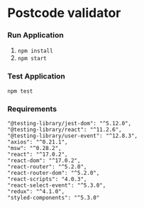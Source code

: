 # Postcode validator

### Run Application

1.  `npm install`
2.  `npm start`

### Test Application

`npm test`

### Requirements

```
"@testing-library/jest-dom": "^5.12.0",
"@testing-library/react": "^11.2.6",
"@testing-library/user-event": "^12.8.3",
"axios": "^0.21.1",
"msw": "^0.28.2",
"react": "^17.0.2",
"react-dom": "^17.0.2",
"react-router": "^5.2.0",
"react-router-dom": "^5.2.0",
"react-scripts": "4.0.3",
"react-select-event": "^5.3.0",
"redux": "^4.1.0",
"styled-components": "^5.3.0"

```
